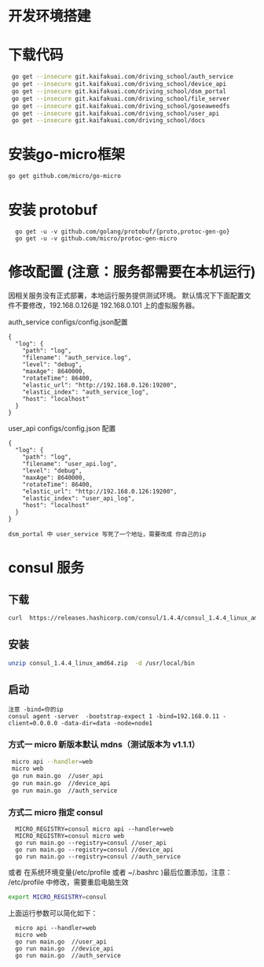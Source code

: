 # 开发环境搭建

# 下载代码  
``` bash
 go get --insecure git.kaifakuai.com/driving_school/auth_service  
 go get --insecure git.kaifakuai.com/driving_school/device_api  
 go get --insecure git.kaifakuai.com/driving_school/dsm_portal  
 go get --insecure git.kaifakuai.com/driving_school/file_server  
 go get --insecure git.kaifakuai.com/driving_school/goseaweedfs  
 go get --insecure git.kaifakuai.com/driving_school/user_api  
 go get --insecure git.kaifakuai.com/driving_school/docs
```
# 安装go-micro框架  
``` bash
go get github.com/micro/go-micro
```

# 安装 protobuf 
``` 
  go get -u -v github.com/golang/protobuf/{proto,protoc-gen-go}  
  go get -u -v github.com/micro/protoc-gen-micro
```

# 修改配置  (注意：服务都需要在本机运行)
因相关服务没有正式部署，本地运行服务提供测试环境。
默认情况下下面配置文件不要修改，192.168.0.126是 192.168.0.101 上的虚拟服务器。

auth_service configs/config.json配置
```
{
  "log": {
    "path": "log",
    "filename": "auth_service.log",
    "level": "debug",
    "maxAge": 8640000,
    "rotateTime": 86400,
    "elastic_url": "http://192.168.0.126:19200",
    "elastic_index": "auth_service_log",
    "host": "localhost"
  }
}
```

user_api configs/config.json 配置
```
{
  "log": {
    "path": "log",
    "filename": "user_api.log",
    "level": "debug",
    "maxAge": 8640000,
    "rotateTime": 86400,
    "elastic_url": "http://192.168.0.126:19200",
    "elastic_index": "user_api_log",
    "host": "localhost"
  }
}
```

```
dsm_portal 中 user_service 写死了一个地址，需要改成 你自己的ip
```

#  consul 服务
## 下载
```bash
curl  https://releases.hashicorp.com/consul/1.4.4/consul_1.4.4_linux_amd64.zip -o consul_1.4.4_linux_amd64.zip
```
## 安装
```bash
unzip consul_1.4.4_linux_amd64.zip  -d /usr/local/bin
```
## 启动
```
注意 -bind=你的ip
consul agent -server  -bootstrap-expect 1 -bind=192.168.0.11 -client=0.0.0.0 -data-dir=data -node=node1
```




### 方式一 micro 新版本默认 mdns（测试版本为 v1.1.1）
``` bash
 micro api --handler=web
 micro web
 go run main.go  //user_api
 go run main.go  //device_api
 go run main.go  //auth_service
```


### 方式二 micro 指定 consul
```
  MICRO_REGISTRY=consul micro api --handler=web
  MICRO_REGISTRY=consul micro web
  go run main.go --registry=consul //user_api
  go run main.go --registry=consul //device_api
  go run main.go --registry=consul //auth_service
```

或者 在系统环境变量(/etc/profile  或者  ~/.bashrc )最后位置添加，注意： /etc/profile 中修改，需要重启电脑生效
``` bash
export MICRO_REGISTRY=consul
```

上面运行参数可以简化如下：
```
  micro api --handler=web
  micro web
  go run main.go  //user_api
  go run main.go  //device_api
  go run main.go  //auth_service
```






